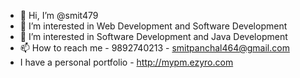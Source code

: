 - 👋 Hi, I’m @smit479
- 👀 I’m interested in Web Development and Software Development
- 💞️ I’m interested in Software Development and Java Development 
- 📫 How to reach me - 9892740213 - smitpanchal464@gmail.com
- I have a personal portfolio - http://mypm.ezyro.com


<!---
smit479/smit479 is a ✨ special ✨ repository because its `README.md` (this file) appears on your GitHub profile.
You can click the Preview link to take a look at your changes.
--->
